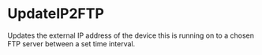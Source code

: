 # UpdateIP2FTP
Updates the external IP address of the device this is running on to a chosen FTP server between a set time interval.
